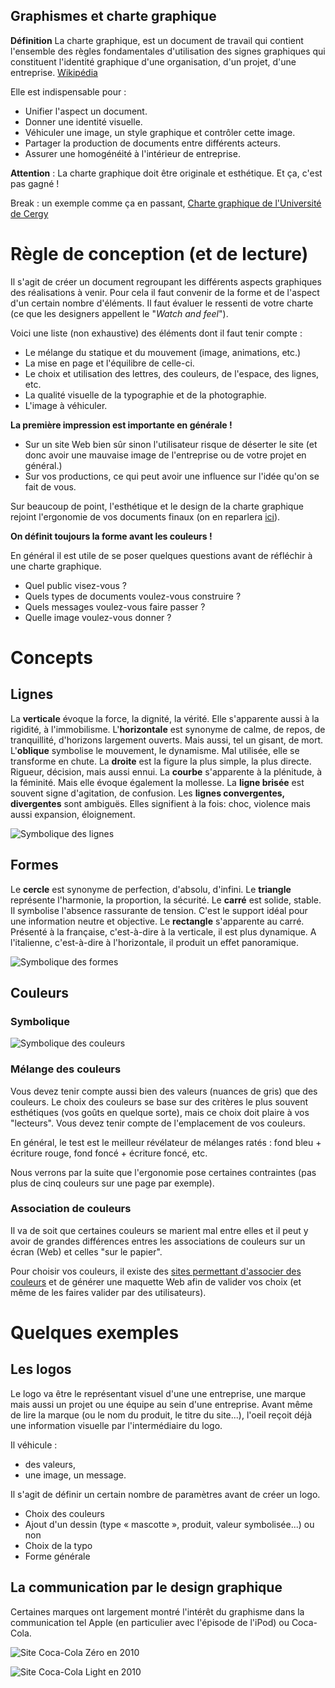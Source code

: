 ## Graphismes et charte graphique

**Définition** La charte graphique, est un document de travail qui contient l'ensemble des règles fondamentales d'utilisation des signes graphiques qui constituent l'identité graphique d'une organisation, d'un projet, d'une entreprise. [Wikipédia](https://fr.wikipedia.org/wiki/Charte_graphique)

Elle est indispensable pour :
* Unifier l'aspect un document.
* Donner une identité visuelle.
* Véhiculer une image, un style graphique et contrôler cette image.
* Partager la production de documents entre différents acteurs.
* Assurer une homogénéité à l'intérieur de entreprise.

**Attention** :	La charte graphique doit être originale et esthétique. Et ça, c'est pas gagné !

Break : un exemple comme ça en passant, [Charte graphique de l'Université de Cergy](resources/charteGraphiqueUnivCergy.pdf)

# Règle de conception (et de lecture)
Il s'agit de créer un document regroupant les différents aspects graphiques des réalisations à venir. Pour cela il faut convenir de la forme et de l'aspect d'un certain nombre d'éléments. Il faut évaluer le ressenti de votre charte (ce que les designers appellent le "*Watch and feel*").

Voici une liste (non exhaustive) des éléments dont il faut tenir compte :
* Le mélange du statique et du mouvement (image, animations, etc.)
* La mise en page et l'équilibre de celle-ci.
* Le choix et utilisation des lettres, des couleurs, de l'espace, des lignes, etc.
* La qualité visuelle de la typographie et de la photographie.
* L'image à véhiculer.

**La première impression est importante en générale !**
* Sur un site Web bien sûr sinon l'utilisateur risque de déserter le site (et donc avoir une mauvaise image de l'entreprise ou de votre projet en général.)
* Sur vos productions, ce qui peut avoir une influence sur l'idée qu'on se fait de vous.

Sur beaucoup de point, l'esthétique et le design de la charte graphique rejoint l'ergonomie de vos documents finaux (on en reparlera [ici](ergonomie.md)).

**On définit toujours la forme avant les couleurs !**

En général il est utile de se poser quelques questions avant de réfléchir à une charte graphique.
* Quel public visez-vous ?
* Quels types de documents voulez-vous construire ?
* Quels messages voulez-vous faire passer ?
* Quelle image voulez-vous donner ?

# Concepts
## Lignes
La **verticale** évoque la force, la dignité, la vérité. Elle s'apparente aussi à la rigidité, à l'immobilisme.
L'**horizontale** est synonyme de calme, de repos, de tranquillité, d'horizons largement ouverts. Mais aussi, tel un gisant, de mort.
L'**oblique** symbolise le mouvement, le dynamisme. Mal utilisée, elle se transforme en chute.
La **droite** est la figure la plus simple, la plus directe. Rigueur, décision, mais aussi ennui.
La **courbe** s'apparente à la plénitude, à la féminité. Mais elle évoque également la mollesse.
La **ligne brisée** est souvent signe d'agitation, de confusion.
Les **lignes convergentes, divergentes** sont ambiguës. Elles signifient à la fois: choc, violence mais aussi expansion, éloignement.

![Symbolique des lignes](resources/lignes.gif)

## Formes
Le **cercle** est synonyme de perfection, d'absolu, d'infini.
Le **triangle** représente l'harmonie, la proportion, la sécurité.
Le **carré** est solide, stable. Il symbolise l'absence rassurante de tension. C'est le support idéal pour une information neutre et objective.
Le **rectangle** s'apparente au carré. Présenté à la française, c'est-à-dire à la verticale, il est plus dynamique. A l'italienne, c'est-à-dire à l'horizontale, il produit un effet panoramique.

![Symbolique des formes](resources/formes.gif)

## Couleurs
### Symbolique


![Symbolique des couleurs](resources/couleurs2.gif)

### Mélange des couleurs
Vous devez tenir compte aussi bien des valeurs (nuances de gris) que des couleurs. Le choix des couleurs se base sur des critères le plus souvent esthétiques (vos goûts en quelque sorte), mais ce choix doit plaire à vos "lecteurs". Vous devez tenir compte de l'emplacement de vos couleurs.

En général, le test est le meilleur révélateur de mélanges ratés : fond bleu + écriture rouge, fond foncé + écriture foncé, etc.

Nous verrons par la suite que l'ergonomie pose certaines contraintes (pas plus de cinq couleurs sur une page par exemple).

### Association de couleurs
Il va de soit que certaines couleurs se marient mal entre elles et il peut y avoir de grandes différences entres les associations de couleurs sur un écran (Web) et celles "sur le papier".

Pour choisir vos couleurs, il existe des [sites permettant d'associer des couleurs](http://paletton.com/) et de générer une maquette Web afin de valider vos choix (et même de les faires valider par des utilisateurs). 

# Quelques exemples
## Les logos
Le logo va être le représentant visuel d'une une entreprise, une marque mais aussi un projet ou une équipe au sein d'une entreprise. Avant même de lire la marque (ou le nom du produit, le titre du site...), l'oeil reçoit déjà une information visuelle par l'intermédiaire du logo.

Il véhicule :
* des valeurs,
* une image, un message.

Il s'agit de définir un certain nombre de paramètres avant de créer un logo.
* Choix des couleurs
* Ajout d'un dessin (type « mascotte », produit, valeur symbolisée...) ou non
* Choix de la typo
* Forme générale

## La communication par le design graphique
Certaines marques ont largement montré l'intérêt du graphisme dans la communication tel Apple (en particulier avec l'épisode de l'iPod) ou Coca-Cola.

![Site Coca-Cola Zéro en 2010](resources/cocaZero.png)

![Site Coca-Cola Light en 2010](resources/cocaLight.png)
